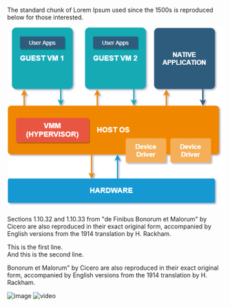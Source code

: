 The standard chunk of Lorem Ipsum used since the 1500s is reproduced below for those interested.



![Architecture image](https://github.com/parulbedi/aws-bootcamp-cruddur-2023/blob/main/screenshots/hosted-hypervisor.png)

Sections 1.10.32 and 1.10.33 from "de Finibus Bonorum et Malorum" by Cicero are also reproduced in their exact original form, accompanied by English versions from the 1914 translation by H. Rackham.

<p>This is the first line. <br>And this is the second line.</p>

Bonorum et Malorum" by Cicero are also reproduced in their exact original form, accompanied by English versions from the 1914 translation by H. Rackham.


![image](https://i.imgur.com/ydnAi5N.png)
![video](https://i.imgur.com/RmJPeCl.gif)